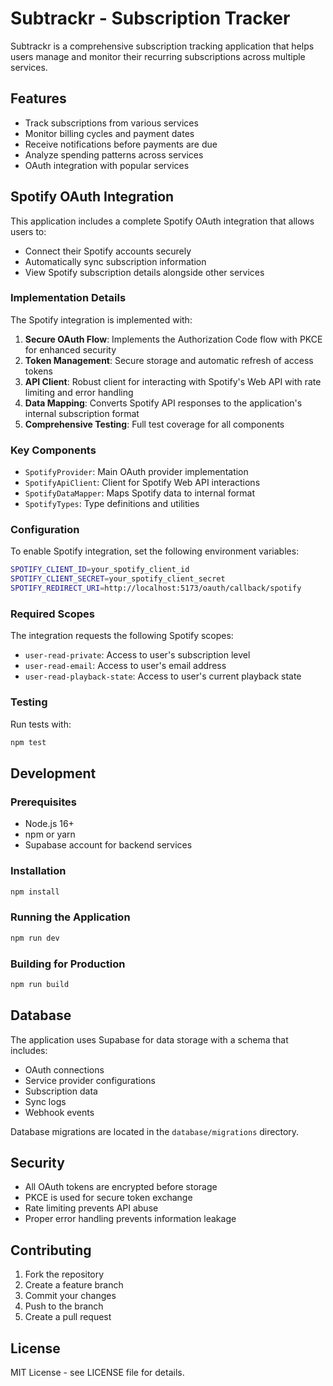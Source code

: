 # Subtrackr - Subscription Tracker

Subtrackr is a comprehensive subscription tracking application that helps users manage and monitor their recurring subscriptions across multiple services.

## Features

- Track subscriptions from various services
- Monitor billing cycles and payment dates
- Receive notifications before payments are due
- Analyze spending patterns across services
- OAuth integration with popular services

## Spotify OAuth Integration

This application includes a complete Spotify OAuth integration that allows users to:

- Connect their Spotify accounts securely
- Automatically sync subscription information
- View Spotify subscription details alongside other services

### Implementation Details

The Spotify integration is implemented with:

1. **Secure OAuth Flow**: Implements the Authorization Code flow with PKCE for enhanced security
2. **Token Management**: Secure storage and automatic refresh of access tokens
3. **API Client**: Robust client for interacting with Spotify's Web API with rate limiting and error handling
4. **Data Mapping**: Converts Spotify API responses to the application's internal subscription format
5. **Comprehensive Testing**: Full test coverage for all components

### Key Components

- `SpotifyProvider`: Main OAuth provider implementation
- `SpotifyApiClient`: Client for Spotify Web API interactions
- `SpotifyDataMapper`: Maps Spotify data to internal format
- `SpotifyTypes`: Type definitions and utilities

### Configuration

To enable Spotify integration, set the following environment variables:

```bash
SPOTIFY_CLIENT_ID=your_spotify_client_id
SPOTIFY_CLIENT_SECRET=your_spotify_client_secret
SPOTIFY_REDIRECT_URI=http://localhost:5173/oauth/callback/spotify
```

### Required Scopes

The integration requests the following Spotify scopes:
- `user-read-private`: Access to user's subscription level
- `user-read-email`: Access to user's email address
- `user-read-playback-state`: Access to user's current playback state

### Testing

Run tests with:
```bash
npm test
```

## Development

### Prerequisites

- Node.js 16+
- npm or yarn
- Supabase account for backend services

### Installation

```bash
npm install
```

### Running the Application

```bash
npm run dev
```

### Building for Production

```bash
npm run build
```

## Database

The application uses Supabase for data storage with a schema that includes:
- OAuth connections
- Service provider configurations
- Subscription data
- Sync logs
- Webhook events

Database migrations are located in the `database/migrations` directory.

## Security

- All OAuth tokens are encrypted before storage
- PKCE is used for secure token exchange
- Rate limiting prevents API abuse
- Proper error handling prevents information leakage

## Contributing

1. Fork the repository
2. Create a feature branch
3. Commit your changes
4. Push to the branch
5. Create a pull request

## License

MIT License - see LICENSE file for details.